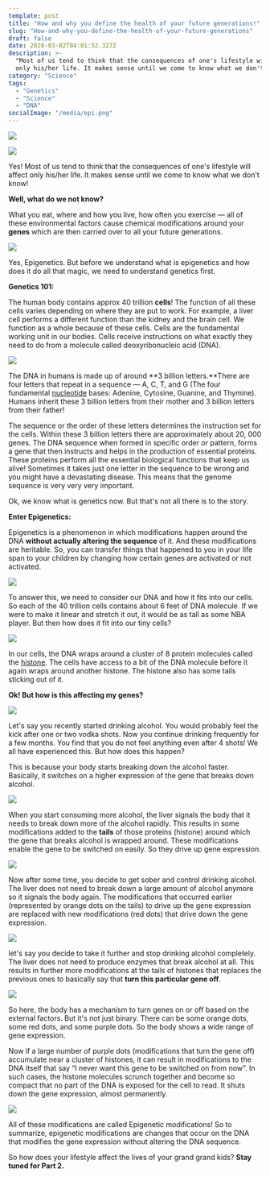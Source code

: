 ```yaml
---
template: post
title: "How and why you define the health of your future generations!"
slug: "How-and-why-you-define-the-health-of-your-future-generations"
draft: false
date: 2020-03-02T04:01:52.327Z
description: >-
  "Most of us tend to think that the consequences of one's lifestyle will affect
  only his/her life. It makes sense until we come to know what we don't know!"
category: "Science"
tags:
  - "Genetics"
  - "Science"
  - "DNA"
socialImage: "/media/epi.png"
---
```



![](https://cdn-images-1.medium.com/max/1600/1*PTsclk2K4j5QaET0q6yiLg.png)

![](https://cdn-images-1.medium.com/max/1600/1*NpRmLtoemMZ5twAQwWyEEA.png)

Yes! Most of us tend to think that the consequences of one's lifestyle will affect only his/her life. It makes sense until we come to know what we don't know!

**Well, what do we not know?**

What you eat, where and how you live, how often you exercise — all of these environmental factors cause chemical modifications around your **genes** which are then carried over to all your future generations.

![](https://cdn-images-1.medium.com/max/1600/1*jlUnsdSElNqjLCshikNvdQ.png)

Yes, Epigenetics. But before we understand what is epigenetics and how does it do all that magic, we need to understand genetics first.

**Genetics 101:**

The human body contains approx 40 trillion **cells**! The function of all these cells varies depending on where they are put to work. For example, a liver cell performs a different function than the kidney and the brain cell. We function as a whole because of these cells. Cells are the fundamental working unit in our bodies. Cells receive instructions on what exactly they need to do from a molecule called deoxyribonucleic acid (DNA).

![](https://cdn-images-1.medium.com/max/1600/1*GanKal6wFVUU608fojMAGg.png)

The DNA in humans is made up of around **3 billion letters.**There are four letters that repeat in a sequence — A, C, T, and G (The four fundamental [nucleotide](https://www.genome.gov/genetics-glossary/Nucleotide) bases: Adenine, Cytosine, Guanine, and Thymine). Humans inherit these 3 billion letters from their mother and 3 billion letters from their father!

The sequence or the order of these letters determines the instruction set for the cells. Within these 3 billion letters there are approximately about 20, 000 genes. The DNA sequence when formed in specific order or pattern, forms a gene that then instructs and helps in the production of essential proteins. These proteins perform all the essential biological functions that keep us alive! Sometimes it takes just one letter in the sequence to be wrong and you might have a devastating disease. This means that the genome sequence is very very very important.

Ok, we know what is genetics now. But that's not all there is to the story.

**Enter Epigenetics:**

Epigenetics is a phenomenon in which modifications happen around the DNA **without actually altering the sequence** of it. And these modifications are heritable. So, you can transfer things that happened to you in your life span to your children by changing how certain genes are activated or not activated.

![](https://cdn-images-1.medium.com/max/1600/1*ss4VigLacb-8M70_xjpRBA.png)

To answer this, we need to consider our DNA and how it fits into our cells. So each of the 40 trillion cells contains about 6 feet of DNA molecule. If we were to make it linear and stretch it out, it would be as tall as some NBA player. But then how does it fit into our tiny cells?

![](https://cdn-images-1.medium.com/max/1600/1*1DIlFk8TC3zCr8vt9jxskQ.png)

In our cells, the DNA wraps around a cluster of 8 protein molecules called the [histone](https://www.genome.gov/genetics-glossary/histone). The cells have access to a bit of the DNA molecule before it again wraps around another histone. The histone also has some tails sticking out of it.

**Ok! But how is this affecting my genes?**

![](https://cdn-images-1.medium.com/max/1600/1*FRWGHt6xmjz0ubtsGbwPzg.png)

Let's say you recently started drinking alcohol. You would probably feel the kick after one or two vodka shots. Now you continue drinking frequently for a few months. You find that you do not feel anything even after 4 shots! We all have experienced this. But how does this happen?

This is because your body starts breaking down the alcohol faster. Basically, it switches on a higher expression of the gene that breaks down alcohol.

![](https://cdn-images-1.medium.com/max/1600/1*0YR-CyrWqFJs9uiLG7mCmg.png)

When you start consuming more alcohol, the liver signals the body that it needs to break down more of the alcohol rapidly. This results in some modifications added to the **tails** of those proteins (histone) around which the gene that breaks alcohol is wrapped around. These modifications enable the gene to be switched on easily. So they drive up gene expression.

![](https://cdn-images-1.medium.com/max/1600/1*h_5jBYE95okWF_NEUjW6QA.png)

Now after some time, you decide to get sober and control drinking alcohol. The liver does not need to break down a large amount of alcohol anymore so it signals the body again. The modifications that occurred earlier (represented by orange dots on the tails) to drive up the gene expression are replaced with new modifications (red dots) that drive down the gene expression.

![](https://cdn-images-1.medium.com/max/1600/1*VRarzJow1LkSEsqxLOP7nA.png)

let's say you decide to take it further and stop drinking alcohol completely. The liver does not need to produce enzymes that break alcohol at all. This results in further more modifications at the tails of histones that replaces the previous ones to basically say that **turn this particular gene off**.

![](https://cdn-images-1.medium.com/max/1600/1*tkigK-35nBq33lyjKeV-mg.png)

So here, the body has a mechanism to turn genes on or off based on the external factors. But it's not just binary. There can be some orange dots, some red dots, and some purple dots. So the body shows a wide range of gene expression.

Now if a large number of purple dots (modifications that turn the gene off) accumulate near a cluster of histones, it can result in modifications to the DNA itself that say “I never want this gene to be switched on from now”. In such cases, the histone molecules scrunch together and become so compact that no part of the DNA is exposed for the cell to read. It shuts down the gene expression, almost permanently.

![](https://cdn-images-1.medium.com/max/1600/1*vXvwV17JUDoqgWfD6TN45A.png)

All of these modifications are called Epigenetic modifications! So to summarize, epigenetic modifications are changes that occur on the DNA that modifies the gene expression without altering the DNA sequence.

So how does your lifestyle affect the lives of your grand grand kids? **Stay tuned for Part 2.**
